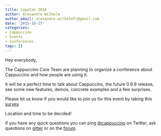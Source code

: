 ```yaml
---
title: CappCon 2016
author: Alexandre Wilhelm
author_email: alexandre.wilhelmfr@gmail.com
date: '2015-10-27'
categories:
- Cappuccino
- Events
- Conferences
tags: []
---
```


Hey everybody,

The Cappuccino Core Team are planning to organize a conference about Cappuccino and how people are using it.

It will be a perfect time to talk about Cappuccino, the future 0.9.9 release, see some new features, demos, concrete examples and a few surprises.

Please let us know if you would like to join us for this event by taking this [survey](https://www.google.com/url?q=https%3A%2F%2Fwww.surveymonkey.com%2Fr%2FZ9P7L55&sa=D&sntz=1&usg=AFQjCNEu1mNy0xq0iIBdsSpeftYkWTKEqw).

Location and time to be decided!

If you have any quick questions you can ping [@cappuccino](http://twitter.com/cappuccino) on Twitter, ask questions on [gitter](https://gitter.im/cappuccino/cappuccino) or on the [forum](https://groups.google.com/forum/?fromgroups#!forum/objectivej).

